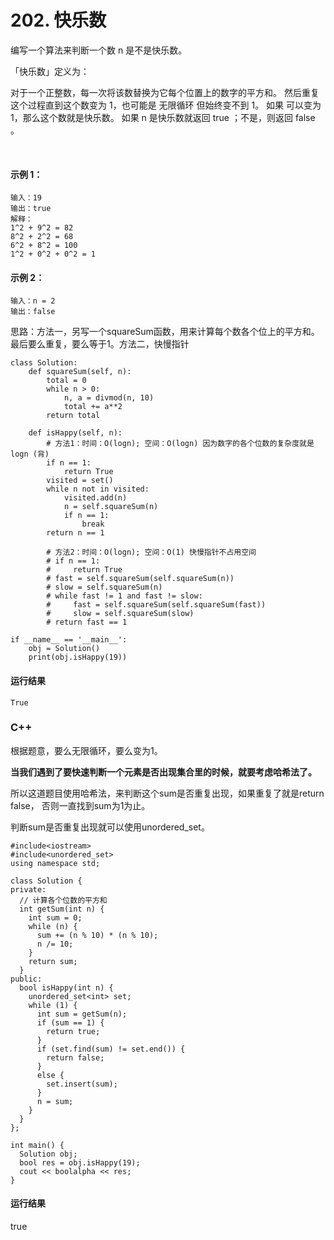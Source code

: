 # 202. 快乐数
编写一个算法来判断一个数 n 是不是快乐数。

「快乐数」定义为：

对于一个正整数，每一次将该数替换为它每个位置上的数字的平方和。
然后重复这个过程直到这个数变为 1，也可能是 无限循环 但始终变不到 1。
如果 可以变为  1，那么这个数就是快乐数。
如果 n 是快乐数就返回 true ；不是，则返回 false 。

 

#### 示例 1：

    输入：19
    输出：true
    解释：
    1^2 + 9^2 = 82
    8^2 + 2^2 = 68
    6^2 + 8^2 = 100
    1^2 + 0^2 + 0^2 = 1
#### 示例 2：

    输入：n = 2
    输出：false

思路：方法一，另写一个squareSum函数，用来计算每个数各个位上的平方和。最后要么重复，要么等于1。方法二，快慢指针

    class Solution:
        def squareSum(self, n):
            total = 0
            while n > 0:
                n, a = divmod(n, 10)
                total += a**2
            return total

        def isHappy(self, n):
            # 方法1：时间：O(logn); 空间：O(logn) 因为数字的各个位数的复杂度就是logn (背)
            if n == 1:
                return True
            visited = set()
            while n not in visited:
                visited.add(n)
                n = self.squareSum(n)
                if n == 1:
                    break
            return n == 1

            # 方法2：时间：O(logn); 空间：O(1) 快慢指针不占用空间
            # if n == 1:
            #     return True
            # fast = self.squareSum(self.squareSum(n))
            # slow = self.squareSum(n)
            # while fast != 1 and fast != slow:
            #     fast = self.squareSum(self.squareSum(fast))
            #     slow = self.squareSum(slow)
            # return fast == 1

    if __name__ == '__main__':
        obj = Solution()
        print(obj.isHappy(19))
        
 #### 运行结果
    True

### C++
根据题意，要么无限循环，要么变为1。

**当我们遇到了要快速判断一个元素是否出现集合里的时候，就要考虑哈希法了。**

所以这道题目使用哈希法，来判断这个sum是否重复出现，如果重复了就是return false， 否则一直找到sum为1为止。

判断sum是否重复出现就可以使用unordered_set。

    #include<iostream>
    #include<unordered_set>
    using namespace std;

    class Solution {
    private:
      // 计算各个位数的平方和
      int getSum(int n) {
        int sum = 0;
        while (n) {
          sum += (n % 10) * (n % 10);
          n /= 10;
        }
        return sum;
      }
    public:
      bool isHappy(int n) {
        unordered_set<int> set;
        while (1) {
          int sum = getSum(n);
          if (sum == 1) {
            return true;
          }
          if (set.find(sum) != set.end()) {
            return false;
          }
          else {
            set.insert(sum);
          }
          n = sum;
        }
      }
    };

    int main() {
      Solution obj;
      bool res = obj.isHappy(19);
      cout << boolalpha << res;
    }
#### 运行结果
  true
